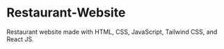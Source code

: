 # Restaurant-Website
Restaurant website made with HTML, CSS, JavaScript, Tailwind CSS, and React JS.
